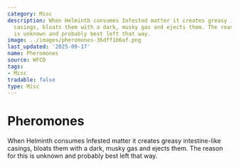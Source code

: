 ```yaml
---
category: Misc
description: When Helminth consumes Infested matter it creates greasy intestine-like
  casings, bloats them with a dark, musky gas and ejects them. The reason for this
  is unknown and probably best left that way.
image: ../images/pheromones-36dff1b6af.png
last_updated: '2025-09-17'
name: Pheromones
source: WFCD
tags:
- Misc
tradable: false
type: Misc
---
```


# Pheromones

When Helminth consumes Infested matter it creates greasy intestine-like casings, bloats them with a dark, musky gas and ejects them. The reason for this is unknown and probably best left that way.


